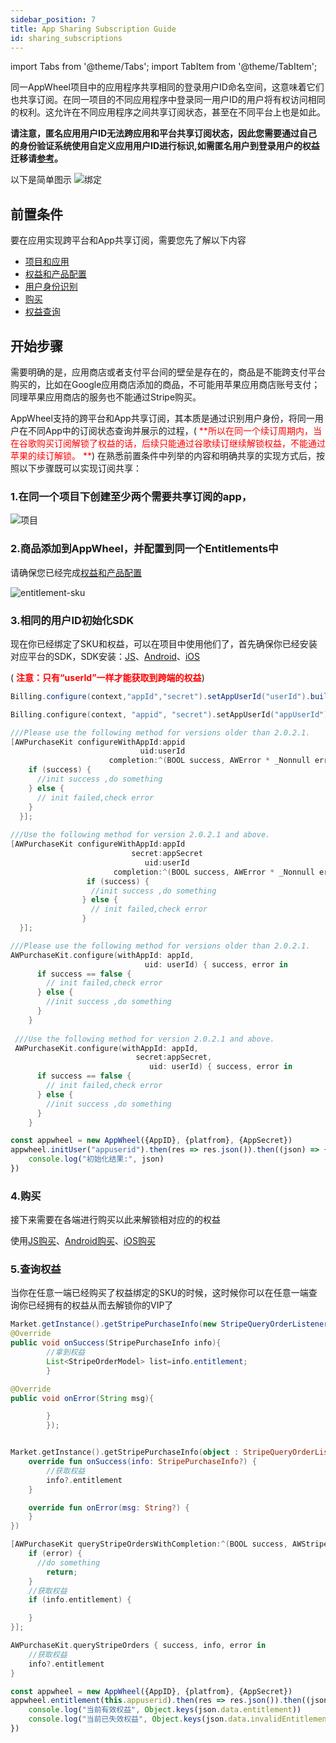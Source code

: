 ```yaml
---
sidebar_position: 7
title: App Sharing Subscription Guide
id: sharing_subscriptions
---
```


import Tabs from '@theme/Tabs';
import TabItem from '@theme/TabItem';

同一AppWheel项目中的应用程序共享相同的登录用户ID命名空间，这意味着它们也共享订阅。在同一项目的不同应用程序中登录同一用户ID的用户将有权访问相同的权利。这允许在不同应用程序之间共享订阅状态，甚至在不同平台上也是如此。

**请注意，匿名应用用户ID无法跨应用和平台共享订阅状态，因此您需要通过自己的身份验证系统使用自定义应用用户ID进行标识,如需匿名用户到登录用户的权益迁移请[参考](/UserBenefits/user-ids#%E5%8C%BF%E5%90%8D%E7%94%A8%E6%88%B7%E5%88%B0%E7%99%BB%E5%BD%95%E7%94%A8%E6%88%B7%E7%9A%84%E6%9D%83%E7%9B%8A%E8%BF%81%E7%A7%BB)。**

以下是简单图示
![绑定](/img/sharingSubs/sharingSubs1.jpg)

## 前置条件

要在应用实现跨平台和App共享订阅，需要您先了解以下内容

- [项目和应用](/Projects)
- [权益和产品配置](/ProjectsAndApps/Entitlements/)
- [用户身份识别](/UserBenefits/user-ids)
- [购买](/MakingPurchases/js)
- [权益查询](/UserBenefits/js)

## 开始步骤

需要明确的是，应用商店或者支付平台间的壁垒是存在的，商品是不能跨支付平台购买的，比如在Google应用商店添加的商品，不可能用苹果应用商店账号支付；同理苹果应用商店的服务也不能通过Stripe购买。

AppWheel支持的跨平台和App共享订阅，其本质是通过识别用户身份，将同一用户在不同App中的订阅状态查询并展示的过程，(<font color="red"> **所以在同一个续订周期内，当在谷歌购买订阅解锁了权益的话，后续只能通过谷歌续订继续解锁权益，不能通过苹果的续订解锁。
**</font>)
在熟悉前置条件中列举的内容和明确共享的实现方式后，按照以下步骤既可以实现订阅共享：

### 1.在同一个项目下创建至少两个需要共享订阅的app，

![项目](/img/tutorial/projects.png)

### 2.商品添加到AppWheel，并配置到同一个Entitlements中

请确保您已经完成[权益和产品配置](/ProjectsAndApps/Entitlements/)

![entitlement-sku](/img/tutorial/entitlements.png)

### 3.相同的用户ID初始化SDK

现在你已经绑定了SKU和权益，可以在项目中使用他们了，首先确保你已经安装对应平台的SDK，SDK安装：[JS](/Installation/JS.md)、[Android](/Installation/Android.md)、[iOS](/Installation/iOS.md)

(<font color="red"> **注意：只有“userId”一样才能获取到跨端的权益**</font>)

<Tabs>
  <TabItem value="Java" label="Java" default>

```Java
Billing.configure(context,"appId","secret").setAppUserId("userId").build();
```

  </TabItem>
  <TabItem value="Kotlin" label="Kotlin">

```Kotlin
Billing.configure(context, "appid", "secret").setAppUserId("appUserId").build()
```

  </TabItem>
  <TabItem value="Objective-C" label="Objective-C">

```Objective-C 
///Please use the following method for versions older than 2.0.2.1.  
[AWPurchaseKit configureWithAppId:appid 
                             uid:userId     
                      completion:^(BOOL success, AWError * _Nonnull error) {
    if (success) {
      //init success ,do something
    } else {
      // init failed,check error
    }
  }];
  
///Use the following method for version 2.0.2.1 and above.  
[AWPurchaseKit configureWithAppId:appId 
                           secret:appSecret
                              uid:userId
                       completion:^(BOOL success, AWError * _Nonnull error) {
                 if (success) {
                  //init success ,do something
                } else {
                  // init failed,check error
                }
  }];
```

  </TabItem>
  <TabItem value="Swift" label="Swift">

```Swift
///Please use the following method for versions older than 2.0.2.1.  
AWPurchaseKit.configure(withAppId: appId, 
                              uid: userId) { success, error in
      if success == false {
        // init failed,check error
      } else {
        //init success ,do something
      }
    }
    
 ///Use the following method for version 2.0.2.1 and above.
 AWPurchaseKit.configure(withAppId: appId, 
                            secret:appSecret, 
                               uid: userId) { success, error in
      if success == false {
        // init failed,check error
      } else {
        //init success ,do something
      }
    }
```

  </TabItem>
<TabItem value="javascript" label="javascript">

```javascript
const appwheel = new AppWheel({AppID}, {platfrom}, {AppSecret})
appwheel.initUser("appuserid").then(res => res.json()).then((json) => {
    console.log("初始化结果:", json)
})

```

</TabItem>

</Tabs>

### 4.购买

接下来需要在各端进行购买以此来解锁相对应的的权益

使用[JS购买](/MakingPurchases/JS.md)、[Android购买](/MakingPurchases/Android.md)、[iOS购买](/MakingPurchases/iOS.md)

### 5.查询权益

当你在任意一端已经购买了权益绑定的SKU的时候，这时候你可以在任意一端查询你已经拥有的权益从而去解锁你的VIP了

<Tabs>
  <TabItem value="Java" label="Java" default>

```Java
Market.getInstance().getStripePurchaseInfo(new StripeQueryOrderListener(){
@Override
public void onSuccess(StripePurchaseInfo info){
        //拿到权益
        List<StripeOrderModel> list=info.entitlement;
        }

@Override
public void onError(String msg){

        }
        });
```

  </TabItem>
  <TabItem value="Kotlin" label="Kotlin">

```Kotlin

Market.getInstance().getStripePurchaseInfo(object : StripeQueryOrderListener {
    override fun onSuccess(info: StripePurchaseInfo?) {
        //获取权益
        info?.entitlement
    }

    override fun onError(msg: String?) {
    }
})

```

  </TabItem>
  <TabItem value="Objective-C" label="Objective-C">

```Objective-C 
[AWPurchaseKit queryStripeOrdersWithCompletion:^(BOOL success, AWStripePurchaseInfo * _Nullable info, AWError * _Nullable error) {
    if (error) {
      //do something
        return;
    }
    //获取权益
    if (info.entitlement) {

    }
}];
```

  </TabItem>
  <TabItem value="Swift" label="Swift">

```Swift
AWPurchaseKit.queryStripeOrders { success, info, error in
    //获取权益
    info?.entitlement
}
```

  </TabItem>

 <TabItem value="javascript" label="javascript">

```javascript
const appwheel = new AppWheel({AppID}, {platfrom}, {AppSecret})
appwheel.entitlement(this.appuserid).then(res => res.json()).then((json) => {
    console.log("当前有效权益", Object.keys(json.data.entitlement))
    console.log("当前已失效权益", Object.keys(json.data.invalidEntitlement))
})

```

</TabItem>
</Tabs>